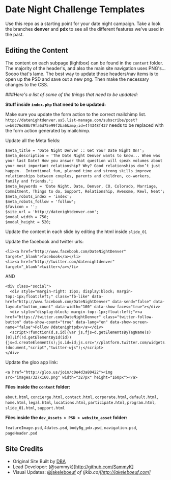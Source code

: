 Date Night Challenge Templates
===

Use this repo as a starting point for your date night campaign. Take a look the branches **denver** and **pdx** to see all the different features we've used in the past.



Editing the Content
-------------------

The content on each subpage (lightbox) can be found in the `content` folder. 
The majority of the header's, and also the main site navigation uses PNG's... Soooo that's lame. The best way to update those headers/nav items is to open up the PSD and save out a new png. Then make the necessary changes to the CSS.


###_Here's a list of some of the things that need to be updated:_

**Stuff inside `index.php` that need to be updated:**

Make sure you update the form action to the correct mailchimp list.
`http://datenightdenver.us5.list-manage.com/subscribe/post?u=b6276d88b79fa6d75e99f2ba6&amp;id=4f4348f437` needs to be replaced with the form action generated by mailchimp.
    
Update all the Meta fields:
    
    $meta_title = 'Date Night Denver :: Get Your Date Night On!';
    $meta_description = 'The Date Night Denver wants to know... When was your last Date? How you answer that question will speak volumes about your most important relationship? Why? Good relationships don’t just happen.  Intentional fun, planned time and strong skills improve relationships between couples, parents and children, co-workers, family and friends.';
    $meta_keywords = 'Date Night, Date, Denver, CO, Colorado, Marriage, Commitment, Things to do, Support, Relationship, Awesome, Kewl, Neat';
    $meta_robots_index = 'index';
    $meta_robots_follow = 'follow';
    $favicon = '';
    $site_url = 'http://datenightdenver.com';
    $modal_width = 750;
    $modal_height = 520;


Update the content in each slide by editing the html inside `slide_01`

Update the facebook and twitter urls:
    
    <li><a href="http://www.facebook.com/DateNightDenver" target="_blank">facebook</a></li>
    <li><a href="http://twitter.com/datenightdenver" target="_blank">twitter</a></li>

AND
    
    <div class="social">
      <div style="margin-right: 15px; display:block; margin-top:-1px;float:left;" class="fb-like" data-href="http://www.facebook.com/DateNightDenver" data-send="false" data-layout="button_count" data-width="100" data-show-faces="true"></div>
      <div style="display:block; margin-top:-1px;float:left;"><a href="https://twitter.com/DateNightDenver" class="twitter-follow-button" data-show-count="true" data-lang="en" data-show-screen-name="false">Follow @datenightpdx</a></div>
      <script>!function(d,s,id){var js,fjs=d.getElementsByTagName(s)[0];if(!d.getElementById(id)){js=d.createElement(s);js.id=id;js.src="//platform.twitter.com/widgets.js";fjs.parentNode.insertBefore(js,fjs);}}(document,"script","twitter-wjs");</script>
    </div>

Update the gloo app link:
    
    <a href="http://gloo.us/join/c0e4d3a80422"><img src="images/327x160.png" width="327px" height="160px"></a>

**Files inside the `content` folder:** 

`about.html`, `concierge.html`, `contact.html`, `corporate.html`, `default.html`, `home.html`, `legal.html`, `locations.html`, `participate.html`, `program.html`, `slide_01.html`, `support.html`

**Files inside the `dev_Assets > PSD > website_asset` folder:** 

`featureImage.psd`, `4dates.psd`, `bodyBg_pdx.psd`, `navigation.psd`, `pageHeader.psd`



Site Credits
------------

- Original Site Built by [DBA](http://dbaworldwide.com)
- Lead Developer: (@sammyk)[http://github.com/SammyK]
- Visual Updates: [@jakeleboeuf](http://github.com/jakeleboeuf) _of (jklb.co)[http://jakeleboeuf.com]_
